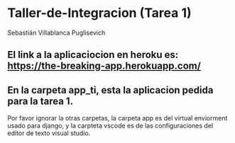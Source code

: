 # Taller-de-Integracion (Tarea 1)
Sebastián Villablanca Puglisevich

## El link a la aplicaciocion en heroku es: https://the-breaking-app.herokuapp.com/

## En la carpeta app_ti, esta la aplicacion pedida para la tarea 1.

Por favor ignorar la otras carpetas, 
la carpeta app es del virtual enviorment usado para django, 
y la carpteta vscode es de las configuraciones del editor de texto visual studio.



